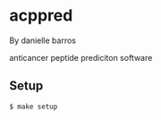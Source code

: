 # acppred

By danielle barros

anticancer peptide prediciton software

## Setup

```
$ make setup
```
